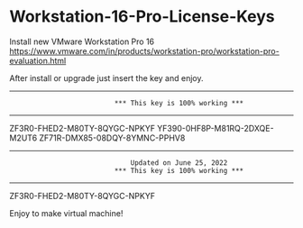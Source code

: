 # Workstation-16-Pro-License-Keys

Install new VMware Workstation Pro 16  
https://www.vmware.com/in/products/workstation-pro/workstation-pro-evaluation.html

After install or upgrade just insert the key and enjoy.

------------------------------------------------------------------------------------------------
                              *** This key is 100% working ***
------------------------------------------------------------------------------------------------
ZF3R0-FHED2-M80TY-8QYGC-NPKYF 
YF390-0HF8P-M81RQ-2DXQE-M2UT6
ZF71R-DMX85-08DQY-8YMNC-PPHV8

------------------------------------------------------------------------------------------------
                                  Updated on June 25, 2022 
                              *** This key is 100% working ***
------------------------------------------------------------------------------------------------
ZF3R0-FHED2-M80TY-8QYGC-NPKYF 

Enjoy to make virtual machine!
